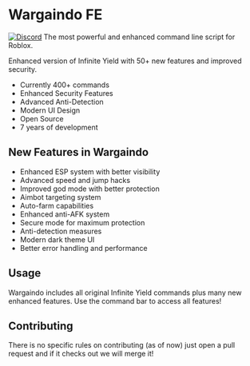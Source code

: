 # Wargaindo FE
[![Discord](https://media.discordapp.net/attachments/338403017894395905/668536741942263808/Discord-Logo-Color.png)](https://discord.gg/78ZuWSq)
The most powerful and enhanced command line script for Roblox.

Enhanced version of Infinite Yield with 50+ new features and improved security.

 - Currently 400+ commands
 - Enhanced Security Features
 - Advanced Anti-Detection
 - Modern UI Design
 - Open Source
 - 7 years of development

## New Features in Wargaindo
- Enhanced ESP system with better visibility
- Advanced speed and jump hacks
- Improved god mode with better protection
- Aimbot targeting system
- Auto-farm capabilities
- Enhanced anti-AFK system
- Secure mode for maximum protection
- Anti-detection measures
- Modern dark theme UI
- Better error handling and performance

## Usage
Wargaindo includes all original Infinite Yield commands plus many new enhanced features. Use the command bar to access all features!

## Contributing
There is no specific rules on contributing (as of now) just open a pull request and if it checks out we will merge it!
